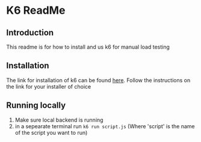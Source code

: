 # K6 ReadMe

## Introduction

This readme is for how to install and us k6 for manual load testing

## Installation

The link for installation of k6 can be found [here](https://grafana.com/docs/k6/latest/get-started/installation/). Follow the instructions on the link for your installer of choice

## Running locally

1. Make sure local backend is running
1. in a sepearate terminal run ```k6 run script.js``` (Where 'script' is the name of the script you want to run)